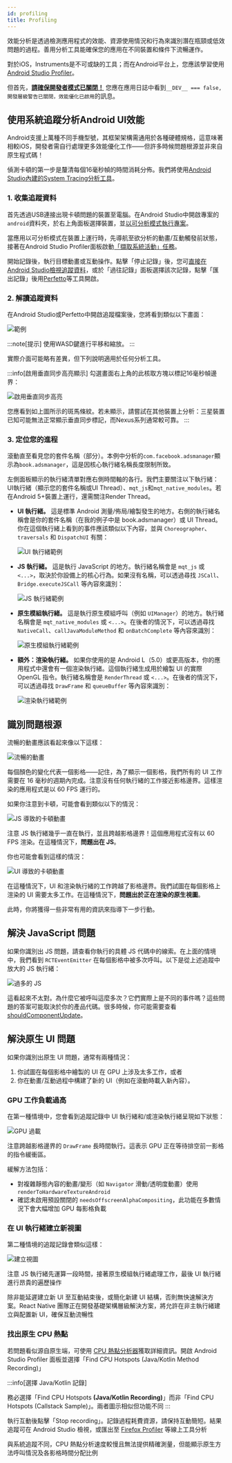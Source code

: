 ```yaml
---
id: profiling
title: Profiling
---
```


效能分析是透過檢測應用程式的效能、資源使用情況和行為來識別潛在瓶頸或低效問題的過程。善用分析工具能確保您的應用在不同裝置和條件下流暢運作。

對於iOS，Instruments是不可或缺的工具；而在Android平台上，您應該學習使用[Android Studio Profiler](profiling.md#profiling-android-ui-performance-with-system-tracing)。

但首先，[**請確保開發者模式已關閉！**](performance.md#running-in-development-mode-devtrue) 您應在應用日誌中看到`__DEV__ === false, 開發層級警告已關閉，效能優化已啟用`的訊息。

## 使用系統追蹤分析Android UI效能

Android支援上萬種不同手機型號，其框架架構需通用於各種硬體規格，這意味著相較iOS，開發者需自行處理更多效能優化工作——但許多時候問題根源並非來自原生程式碼！

偵測卡頓的第一步是釐清每個16毫秒幀的時間消耗分佈。我們將使用[Android Studio內建的System Tracing分析工具](https://developer.android.com/studio/profile)。

### 1. 收集追蹤資料

首先透過USB連接出現卡頓問題的裝置至電腦。在Android Studio中開啟專案的`android`資料夾，於右上角面板選擇裝置，並[以可分析模式執行專案](https://developer.android.com/studio/profile#build-and-run)。

當應用以可分析模式在裝置上運行時，先導航至欲分析的動畫/互動觸發前狀態，接著在Android Studio Profiler面板啟動[「擷取系統活動」任務](https://developer.android.com/studio/profile#start-profiling)。

開始記錄後，執行目標動畫或互動操作。點擊「停止記錄」後，您可[直接在Android Studio檢視追蹤資料](https://developer.android.com/studio/profile/jank-detection)，或於「過往記錄」面板選擇該次記錄，點擊「匯出記錄」後用[Perfetto](https://perfetto.dev/)等工具開啟。

### 2. 解讀追蹤資料

在Android Studio或Perfetto中開啟追蹤檔案後，您將看到類似以下畫面：

![範例](/docs/assets/SystraceExample.png)

:::note[提示]
使用WASD鍵進行平移和縮放。
:::

實際介面可能略有差異，但下列說明適用於任何分析工具。

:::info[啟用垂直同步高亮顯示]
勾選畫面右上角的此核取方塊以標記16毫秒幀邊界：

![啟用垂直同步高亮](/docs/assets/SystraceHighlightVSync.png)

您應看到如上圖所示的斑馬條紋。若未顯示，請嘗試在其他裝置上分析：三星裝置已知可能無法正常顯示垂直同步標記，而Nexus系列通常較可靠。
:::

### 3. 定位您的進程

滾動直至看見您的套件名稱（部分）。本例中分析的`com.facebook.adsmanager`顯示為`book.adsmanager`，這是因核心執行緒名稱長度限制所致。

左側面板顯示的執行緒清單對應右側時間軸的各行。我們主要關注以下執行緒：UI執行緒（顯示您的套件名稱或UI Thread）、`mqt_js`和`mqt_native_modules`。若在Android 5+裝置上運行，還需關注Render Thread。

- **UI 執行緒。** 這是標準 Android 測量/佈局/繪製發生的地方。右側的執行緒名稱會是你的套件名稱（在我的例子中是 book.adsmanager）或 UI Thread。你在這個執行緒上看到的事件應該類似以下內容，並與 `Choreographer`、`traversals` 和 `DispatchUI` 有關：

  ![UI 執行緒範例](/docs/assets/SystraceUIThreadExample.png)

- **JS 執行緒。** 這是執行 JavaScript 的地方。執行緒名稱會是 `mqt_js` 或 `<...>`，取決於你設備上的核心行為。如果沒有名稱，可以透過尋找 `JSCall`、`Bridge.executeJSCall` 等內容來識別：

  ![JS 執行緒範例](/docs/assets/SystraceJSThreadExample.png)

- **原生模組執行緒。** 這是執行原生模組呼叫（例如 `UIManager`）的地方。執行緒名稱會是 `mqt_native_modules` 或 `<...>`。在後者的情況下，可以透過尋找 `NativeCall`、`callJavaModuleMethod` 和 `onBatchComplete` 等內容來識別：

  ![原生模組執行緒範例](/docs/assets/SystraceNativeModulesThreadExample.png)

- **額外：渲染執行緒。** 如果你使用的是 Android L（5.0）或更高版本，你的應用程式中還會有一個渲染執行緒。這個執行緒生成用於繪製 UI 的實際 OpenGL 指令。執行緒名稱會是 `RenderThread` 或 `<...>`。在後者的情況下，可以透過尋找 `DrawFrame` 和 `queueBuffer` 等內容來識別：

  ![渲染執行緒範例](/docs/assets/SystraceRenderThreadExample.png)

## 識別問題根源

流暢的動畫應該看起來像以下這樣：

![流暢的動畫](/docs/assets/SystraceWellBehaved.png)

每個顏色的變化代表一個影格——記住，為了顯示一個影格，我們所有的 UI 工作需要在 16 毫秒的週期內完成。注意沒有任何執行緒的工作接近影格邊界。這樣渲染的應用程式是以 60 FPS 運行的。

如果你注意到卡頓，可能會看到類似以下的情況：

![JS 導致的卡頓動畫](/docs/assets/SystraceBadJS.png)

注意 JS 執行緒幾乎一直在執行，並且跨越影格邊界！這個應用程式沒有以 60 FPS 渲染。在這種情況下，**問題出在 JS**。

你也可能會看到這樣的情況：

![UI 導致的卡頓動畫](/docs/assets/SystraceBadUI.png)

在這種情況下，UI 和渲染執行緒的工作跨越了影格邊界。我們試圖在每個影格上渲染的 UI 需要太多工作。在這種情況下，**問題出於正在渲染的原生視圖**。

此時，你將獲得一些非常有用的資訊來指導下一步行動。

## 解決 JavaScript 問題

如果你識別出 JS 問題，請查看你執行的具體 JS 代碼中的線索。在上面的情境中，我們看到 `RCTEventEmitter` 在每個影格中被多次呼叫。以下是從上述追蹤中放大的 JS 執行緒：

![過多的 JS](/docs/assets/SystraceBadJS2.png)

這看起來不太對。為什麼它被呼叫這麼多次？它們實際上是不同的事件嗎？這些問題的答案可能取決於你的產品代碼。很多時候，你可能需要查看 [shouldComponentUpdate](https://reactjs.org/docs/react-component.html#shouldcomponentupdate)。

## 解決原生 UI 問題

如果你識別出原生 UI 問題，通常有兩種情況：

1. 你試圖在每個影格中繪製的 UI 在 GPU 上涉及太多工作，或者
2. 你在動畫/互動過程中構建了新的 UI（例如在滾動時載入新內容）。

### GPU 工作負載過高

在第一種情境中，您會看到追蹤記錄中 UI 執行緒和/或渲染執行緒呈現如下狀態：

![GPU 過載](/docs/assets/SystraceBadUI.png)

注意跨越影格邊界的 `DrawFrame` 長時間執行。這表示 GPU 正在等待排空前一影格的指令緩衝區。

緩解方法包括：

- 對複雜靜態內容的動畫/變形（如 `Navigator` 滑動/透明度動畫）使用 `renderToHardwareTextureAndroid`
- 確認未啟用預設關閉的 `needsOffscreenAlphaCompositing`，此功能在多數情況下會大幅增加 GPU 每影格負載

### 在 UI 執行緒建立新視圖

第二種情境的追蹤記錄會類似這樣：

![建立視圖](/docs/assets/SystraceBadCreateUI.png)

注意 JS 執行緒先運算一段時間，接著原生模組執行緒處理工作，最後 UI 執行緒進行昂貴的遍歷操作

除非能延遲建立新 UI 至互動結束後，或簡化新建 UI 結構，否則無快速解決方案。React Native 團隊正在開發基礎架構層級解決方案，將允許在非主執行緒建立與配置新 UI，確保互動流暢性

### 找出原生 CPU 熱點

若問題看似源自原生端，可使用 [CPU 熱點分析器](https://developer.android.com/studio/profile/record-java-kotlin-methods)獲取詳細資訊。開啟 Android Studio Profiler 面板並選擇「Find CPU Hotspots (Java/Kotlin Method Recording)」

:::info[選擇 Java/Kotlin 記錄]

務必選擇「Find CPU Hotspots **(Java/Kotlin Recording)**」而非「Find CPU Hotspots (Callstack Sample)」。兩者圖示相似但功能不同
:::

執行互動後點擊「Stop recording」。記錄過程耗費資源，請保持互動簡短。結果追蹤可在 Android Studio 檢視，或匯出至 [Firefox Profiler](https://profiler.firefox.com/) 等線上工具分析

與系統追蹤不同，CPU 熱點分析速度較慢且無法提供精確測量，但能顯示原生方法呼叫情況及各影格時間分配比例